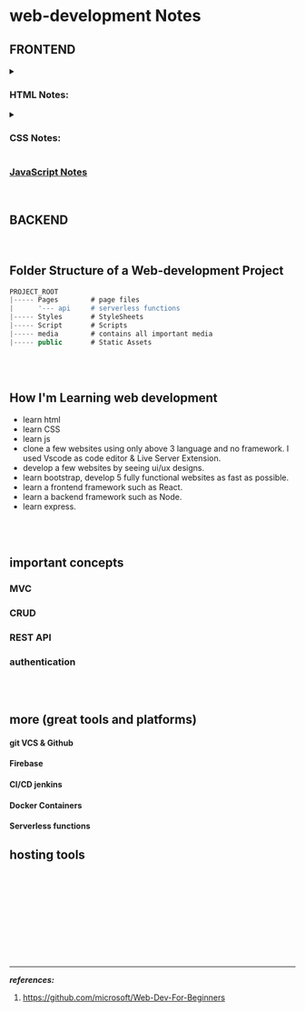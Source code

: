 # web-development Notes


## FRONTEND

<details>
<summary> <h3>HTML Notes:</h3> </summary>
<p>


### [all HTML notes](/HTML/README.md "click to open HTML notes")

<b>

<ul>    
<li>BASICS & Syntax</li> 

<ul> 
<li> <a href="/HTML/README.md"> introduction </a></li>
<li> <a href="/HTML/chapter 0 Html Elements/README.md"> chapter 0 HTML Elements </a></li>    
<li> <a href="/HTML/chapter 1 Html Heading and Text formatting/README.md"> chapter 1 Html Heading and Text formatting </a></li>
<li> <a href="/HTML/chapter 2 anchor tag/README.md"> chapter 2 anchor tag </a></li>
<li> <a href="/HTML/chapter 3 frame and iframe/README.md"> chapter 3 frame and iframe </a></li>
<li> <a href="/HTML/chapter 4 adding images and videos/README.md"> chapter 4 adding images and videos </a></li>
<li> <a href="/HTML/chapter 5 list element/README.md"> chapter 5 list element </a></li>
<li> <a href="/HTML/chapter 6 table element/README.md"> chapter 6 table element </a></li>
</ul>

<li> structure of a web page
<li> structuring index page
</ul>
    
</b>


</p>


<br/>


</details>




<details>
<summary> <h3>CSS Notes:</h3> </summary>
<p>


### [all CSS notes](/CSS/README.md "click to open CSS notes") 

<b>

- core CSS
    - <a href="/CSS/chapter 0 ways to add CSS to html Document/README.md"> chapter 0 ways to add CSS to html Document </a>
    - <a href="/CSS/chapter 1 cascading order and inheritance/README.md"> chapter 1 cascading order and inheritance </a>
    - <a href="/CSS/chapter 2 types of Selectors/README.md"> chapter 2 types of Selectors </a>
    - <a href="/CSS/chapter 3 Values & Units for Measurement/README.md"> chapter 3 Values & Units for Measurement </a>
- responsive design
    - viewport and units of measurement
    - media queries
    - flexbox
    - grid

- Sass
    
</b>

</p>

<br/>

</details>

### [JavaScript Notes](/JavaScript/README.md "click to open JavaScript notes")





<br/>

## BACKEND


<br/>

## Folder Structure of a Web-development Project

```js
PROJECT_ROOT
|----- Pages        # page files
|      '--- api     # serverless functions
|----- Styles       # StyleSheets
|----- Script       # Scripts
|----- media        # contains all important media
|----- public       # Static Assets

```

<br/>

<Br/>

## How I'm Learning web development
- learn html
- learn CSS
- learn js
- clone a few websites using only above 3 language and no framework. I used Vscode as code editor & Live Server Extension.
- develop a few websites by seeing ui/ux designs.
- learn bootstrap, develop 5 fully functional websites as fast as possible.
- learn a frontend framework such as React.
- learn a backend framework such as Node.
- learn express.

<br/>


<br/>


## important concepts
### MVC
### CRUD
### REST API
### authentication


<br/>


<br/>


## more (great tools and platforms)
#### git VCS & Github
#### Firebase
#### CI/CD jenkins
#### Docker Containers
#### Serverless functions

## hosting tools

<br/>


<br/>


<br/>


<br/>


<br/>


<br/>


<br/>


<br/>


<br/>



---
***references:***

1. https://github.com/microsoft/Web-Dev-For-Beginners


